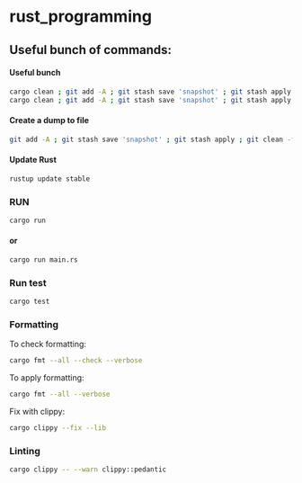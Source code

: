 # rust_programming

## Useful bunch of commands:

#### Useful bunch

```sh
cargo clean ; git add -A ; git stash save 'snapshot' ; git stash apply ; git clean -fxd ; clear ; cargo fmt --all --verbose ; cargo test ; cargo clippy -- ; cargo run ; 
cargo clean ; git add -A ; git stash save 'snapshot' ; git stash apply ; git clean -fxd ; clear ; cargo fmt --all --verbose ; cargo test ; cargo clippy -- --warn clippy::pedantic ; cargo run ; 
```

#### Create a dump to file

```sh
git add -A ; git stash save 'snapshot' ; git stash apply ; git clean -fxd ; tree -if --noreport | xargs -I {} sh -c '[ -f "{}" ] && echo "{}" && cat "{}" && echo' > dump.txt ; 
```

#### Update Rust

```sh
rustup update stable
```

### RUN

```sh
cargo run
```

#### or

```sh
cargo run main.rs
```

### Run test

```sh
cargo test
```

### Formatting

To check formatting:

```sh
cargo fmt --all --check --verbose
```

To apply formatting:

```sh
cargo fmt --all --verbose
```

Fix with clippy:

```sh
cargo clippy --fix --lib
```

### Linting

```sh
cargo clippy -- --warn clippy::pedantic
```
